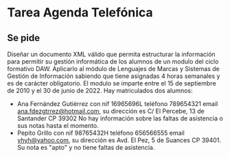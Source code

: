 # Tarea Agenda Telefónica

## Se pide

Diseñar un documento XML válido que permita estructurar la información para permitir su gestión informática de los alumnos de un modulo del ciclo formativo DAW. Aplicarlo al módulo de Lenguajes de Marcas y Sistemas de Gestión de Información sabiendo que tiene asignadas 4 horas semanales y es de carácter obligatorio. El modulo se imparte entre el 15 de septiembre de 2010 y el
30 de junio de 2022. Hay matriculados dos alumnos:

- Ana Fernández Gutiérrez con nif 16965696L teléfono 789654321 email ana.fdezgtrrez@hotmail.com, su dirección es C/ El Percebe, 13 de Santander CP 39302 No hay información sobre las faltas de asistencia o sus notas hasta el momento.
- Pepito Grillo con nif 98765432H teléfono 656566555 email yhyh@yahoo.com, su dirección es Avd. El Pez, 5 de Suances CP 39401. Su nota es "apto" y no tiene faltas de asistencia.